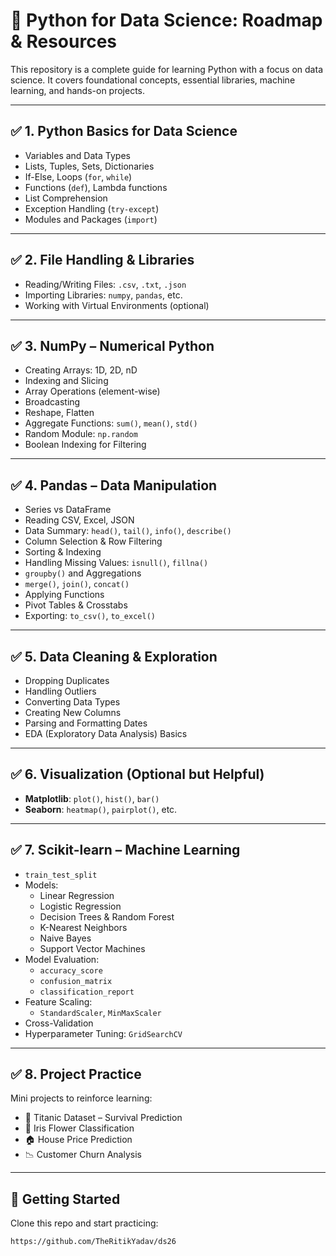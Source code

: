 # 🧠 Python for Data Science: Roadmap & Resources

This repository is a complete guide for learning Python with a focus on data science. It covers foundational concepts, essential libraries, machine learning, and hands-on projects.

---

## ✅ 1. Python Basics for Data Science

- Variables and Data Types
- Lists, Tuples, Sets, Dictionaries
- If-Else, Loops (`for`, `while`)
- Functions (`def`), Lambda functions
- List Comprehension
- Exception Handling (`try-except`)
- Modules and Packages (`import`)

---

## ✅ 2. File Handling & Libraries

- Reading/Writing Files: `.csv`, `.txt`, `.json`
- Importing Libraries: `numpy`, `pandas`, etc.
- Working with Virtual Environments (optional)

---

## ✅ 3. NumPy – Numerical Python

- Creating Arrays: 1D, 2D, nD
- Indexing and Slicing
- Array Operations (element-wise)
- Broadcasting
- Reshape, Flatten
- Aggregate Functions: `sum()`, `mean()`, `std()`
- Random Module: `np.random`
- Boolean Indexing for Filtering

---

## ✅ 4. Pandas – Data Manipulation

- Series vs DataFrame
- Reading CSV, Excel, JSON
- Data Summary: `head()`, `tail()`, `info()`, `describe()`
- Column Selection & Row Filtering
- Sorting & Indexing
- Handling Missing Values: `isnull()`, `fillna()`
- `groupby()` and Aggregations
- `merge()`, `join()`, `concat()`
- Applying Functions
- Pivot Tables & Crosstabs
- Exporting: `to_csv()`, `to_excel()`

---

## ✅ 5. Data Cleaning & Exploration

- Dropping Duplicates
- Handling Outliers
- Converting Data Types
- Creating New Columns
- Parsing and Formatting Dates
- EDA (Exploratory Data Analysis) Basics

---

## ✅ 6. Visualization (Optional but Helpful)

- **Matplotlib**: `plot()`, `hist()`, `bar()`
- **Seaborn**: `heatmap()`, `pairplot()`, etc.

---

## ✅ 7. Scikit-learn – Machine Learning

- `train_test_split`
- Models:
  - Linear Regression
  - Logistic Regression
  - Decision Trees & Random Forest
  - K-Nearest Neighbors
  - Naive Bayes
  - Support Vector Machines
- Model Evaluation:
  - `accuracy_score`
  - `confusion_matrix`
  - `classification_report`
- Feature Scaling:
  - `StandardScaler`, `MinMaxScaler`
- Cross-Validation
- Hyperparameter Tuning: `GridSearchCV`

---

## ✅ 8. Project Practice

Mini projects to reinforce learning:

- 🎯 Titanic Dataset – Survival Prediction
- 🌸 Iris Flower Classification
- 🏠 House Price Prediction
- 📉 Customer Churn Analysis

---

## 🚀 Getting Started

Clone this repo and start practicing:

```bash
https://github.com/TheRitikYadav/ds26

